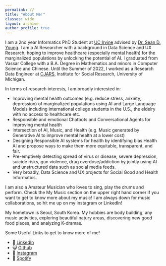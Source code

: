 ```yaml
---
permalink: //
title: "About Me!"
classes: wide
layout: archive
author_profile: true
---
```


I am a 2nd year Informatics PhD Student at [UC Irvine](https://www.informatics.uci.edu/grad/phd-informatics/) advised by [Dr. Sean D. Young](http://seanyoungphd.com/). I am a AI Researcher with a background in Data Science and UX Research, hoping to improve healthcare (especially mental health) for the marginalized populations by unlocking the potential of AI. I graduated from Vassar College with a B.A. Degree in Mathematics and minors in Computer Science and Chinese. Until the Summer of 2022, I worked as a Research Data Engineer at [CJARS](https://cjars.isr.umich.edu/), Institute for Social Research, University of Michigan.

In terms of research interests, I am broadly interested in:
- Improving mental health outcomes (e.g. reduce stress, anxiety, depression) of marginalized populations using AI and Large Language Models including international college students in the U.S., the eldelry with no access to healthcare etc.
- Responsible and emotional Chatbots and Conversational Agents for improving mental health
- Intersection of AI, Music, and Health (e.g. Music generated by Generative AI to improve mental health at a lower cost)
- Designing Responsible AI systems for health by identifying bias Health AI and propose ways to make them more equitable, transparent, and fair.
- Pre-emptively detecting spread of virus or disease, severe depression, suicide risks, gun violence, drug overdose/addiction by jointly using AI and unstructured data such as social media feeds.
- Very broadly, Data Science and UX projects for Social Good and Health Informatics.

I am also a Amateur Musician who loves to sing, play the drums and perform. Check the My Music section on the upper right hand corner if you want to get to know more about my music! I am always down for music collaborations, so hit me up on my instagram or LinkedIn!

My hometown is Seoul, South Korea. My hobbies are body building, any music activities, exploring beautiful natury areas, discovering new good food places, and analyzing K-dramas.

Some Useful Links to get to know more of me!

- 💼 [LinkedIn](https://www.linkedin.com/in/kimseungjun/)
- 😺 [Github](https://github.com/Seungjun-Data-Science)
- 📸 [Instagram](https://www.instagram.com/music__juny)
- 🎵 [Spotify](https://open.spotify.com/artist/5ZHVsrpwCO8LOcv3JXXfU9)
